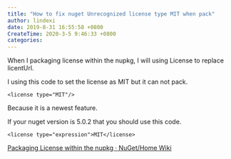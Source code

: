 ```yaml
---
title: "How to fix nuget Unrecognized license type MIT when pack"
author: lindexi
date: 2019-8-31 16:55:58 +0800
CreateTime: 2020-3-5 9:46:33 +0800
categories: 
---
```


When I packaging license within the nupkg, I will using License to replace licentUrl.

<!--more-->



I using this code to set the license as MIT but it can not pack.

```
<license type="MIT"/>
```

Because it is a newest feature.

If your nuget version is 5.0.2 that you should use this code.

```
<license type="expression">MIT</license>
```

[Packaging License within the nupkg · NuGet/Home Wiki](https://github.com/NuGet/Home/wiki/Packaging-License-within-the-nupkg )
